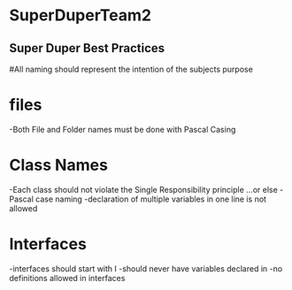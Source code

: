 # SuperDuperTeam2

## Super Duper Best Practices

#All naming should represent the intention of the subjects purpose

# files
-Both File and Folder names must be done with Pascal Casing

# Class Names
-Each class should not violate the Single Responsibility principle ...or else
-Pascal case naming
-declaration of multiple variables in one line is not allowed

# Interfaces
-interfaces should start with I
-should never have variables declared in 
-no definitions allowed in interfaces


